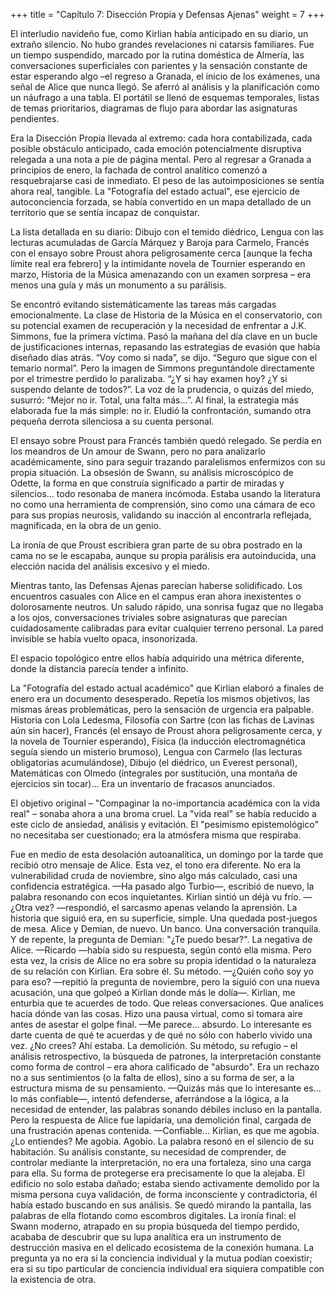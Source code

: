+++
title = "Capítulo 7: Disección Propia y Defensas Ajenas" 
weight = 7
+++

El interludio navideño fue, como Kirlian había anticipado en su diario, un
extraño silencio. No hubo grandes revelaciones ni catarsis familiares. Fue un
tiempo suspendido, marcado por la rutina doméstica de Almería, las
conversaciones superficiales con parientes y la sensación constante de estar
esperando algo –el regreso a Granada, el inicio de los exámenes, una señal de
Alice que nunca llegó. Se aferró al análisis y la planificación como un náufrago
a una tabla. El portátil se llenó de esquemas temporales, listas de temas
prioritarios, diagramas de flujo para abordar las asignaturas pendientes. 

Era la Disección Propia llevada al extremo: cada hora contabilizada, cada
posible obstáculo anticipado, cada emoción potencialmente disruptiva relegada a
una nota a pie de página mental.  Pero al regresar a Granada a principios de
enero, la fachada de control analítico comenzó a resquebrajarse casi de
inmediato. El peso de las autoimposiciones se sentía
ahora real, tangible. La "Fotografía del estado actual", ese ejercicio de
autoconciencia forzada, se había convertido en un mapa detallado de un
territorio que se sentía incapaz de conquistar. 

La lista detallada en su diario: Dibujo con el temido diédrico, Lengua con las
lecturas acumuladas de García Márquez y Baroja para Carmelo, Francés con el
ensayo sobre Proust ahora peligrosamente cerca [aunque la fecha límite real era
febrero] y la intimidante novela de Tournier esperando en marzo, Historia de la
Música amenazando con un examen sorpresa – era menos una guía y más un monumento
a su parálisis.

Se encontró evitando sistemáticamente las tareas más cargadas emocionalmente. La
clase de Historia de la Música en el conservatorio, con su potencial examen de
recuperación y la necesidad de enfrentar a J.K. Simmons, fue la primera víctima.
Pasó la mañana del día clave en un bucle de justificaciones internas,
repasando las estrategias de evasión que había diseñado días atrás. “Voy como si
nada”, se dijo. “Seguro que sigue con el temario normal”. Pero la imagen de
Simmons preguntándole directamente por el trimestre perdido lo paralizaba. “¿Y
si hay examen hoy? ¿Y si suspendo delante de todos?”. La voz de la prudencia, o
quizás del miedo, susurró: “Mejor no ir. Total, una falta más…”. Al final, la
estrategia más elaborada fue la más simple: no ir. Eludió la confrontación,
sumando otra pequeña derrota silenciosa a su cuenta personal.  

El ensayo sobre Proust para Francés también quedó relegado. Se perdía en los
meandros de Un amour de Swann, pero no para analizarlo académicamente, sino para
seguir trazando paralelismos enfermizos con su propia situación. La obsesión de
Swann, su análisis microscópico de Odette, la forma en que construía significado
a partir de miradas y silencios... todo resonaba de manera incómoda. Estaba
usando la literatura no como una herramienta de comprensión, sino como una
cámara de eco para sus propias neurosis, validando su inacción al encontrarla
reflejada, magnificada, en la obra de un genio. 

La ironía de que Proust escribiera gran parte de su obra postrado en la cama no
se le escapaba, aunque su propia parálisis era autoinducida, una elección nacida
del análisis excesivo y el miedo.

Mientras tanto, las Defensas Ajenas parecían haberse solidificado. Los
encuentros casuales con Alice en el campus eran ahora inexistentes o
dolorosamente neutros. Un saludo rápido, una sonrisa fugaz que no llegaba a los
ojos, conversaciones triviales sobre asignaturas que parecían cuidadosamente
calibradas para evitar cualquier terreno personal. La pared invisible se había
vuelto opaca, insonorizada. 

El espacio topológico entre ellos había adquirido una métrica diferente, donde
la distancia parecía tender a infinito.

La "Fotografía del estado actual académico" que Kirlian elaboró a finales de
enero era un documento desesperado. Repetía los mismos objetivos, las
mismas áreas problemáticas, pero la sensación de urgencia era palpable. Historia
con Lola Ledesma, Filosofía con Sartre (con las fichas de Lavinas aún sin
hacer), Francés (el ensayo de Proust ahora peligrosamente cerca, y la novela de
Tournier esperando), Física (la inducción electromagnética seguía siendo un
misterio brumoso), Lengua con Carmelo (las lecturas obligatorias acumulándose),
Dibujo (el diédrico, un Everest personal), Matemáticas con Olmedo (integrales
por sustitución, una montaña de ejercicios sin tocar)... Era un inventario de
fracasos anunciados. 

El objetivo original – "Compaginar la no-importancia académica con la vida real"
– sonaba ahora a una broma cruel. La "vida real" se había reducido a este ciclo
de ansiedad, análisis y evitación. El "pesimismo epistemológico" no necesitaba
ser cuestionado; era la atmósfera misma que
respiraba.  

Fue en medio de esta desolación autoanalítica, un domingo por la tarde
que recibió otro mensaje de Alice. Esta vez, el tono era
diferente. No era la vulnerabilidad cruda de noviembre, sino algo más calculado,
casi una confidencia estratégica.
—Ha pasado algo Turbio—, escribió de nuevo, la palabra resonando con ecos inquietantes.
Kirlian sintió un déjà vu frío. —¿Otra vez? —respondió, el sarcasmo apenas velando la aprensión.
La historia que siguió era, en su superficie, simple. Una quedada post-juegos de mesa. Alice y Demian, de nuevo. Un banco. Una conversación tranquila. Y de repente, la pregunta de Demian: "¿Te puedo besar?". La negativa de Alice.
—Ricardo —había sido su respuesta, según contó ella misma.
Pero esta vez, la crisis de Alice no era sobre su propia identidad o la naturaleza de su relación con Kirlian. Era sobre él. Su método.
—¿Quién coño soy yo para eso? —repitió la pregunta de noviembre, pero la siguió con una nueva acusación, una que golpeó a Kirlian donde más le dolía—. Kirlian, me enturbia que te acuerdes de todo. Que releas conversaciones. Que analices hacia dónde van las cosas.
Hizo una pausa virtual, como si tomara aire antes de asestar el golpe final.
—Me parece... absurdo. Lo interesante es darte cuenta de qué te acuerdas y de qué no sólo con haberlo vivido una vez. ¿No crees?
Ahí estaba. La demolición. Su método, su refugio – el análisis retrospectivo, la búsqueda de patrones, la interpretación constante como forma de control – era ahora calificado de "absurdo". Era un rechazo no a sus sentimientos (o la falta de ellos), sino a su forma de ser, a la estructura misma de su pensamiento.
—Quizás más que lo interesante es... lo más confiable—, intentó defenderse, aferrándose a la lógica, a la necesidad de entender, las palabras sonando débiles incluso en la pantalla.
Pero la respuesta de Alice fue lapidaria, una demolición final, cargada de una frustración apenas contenida.
—Confiable… Kirlian, es que me agobia. ¿Lo entiendes? Me agobia.
Agobio. La palabra resonó en el silencio de su habitación. Su análisis
constante, su necesidad de comprender, de controlar mediante la interpretación,
no era una fortaleza, sino una carga para ella. Su forma de protegerse era
precisamente lo que la alejaba. El edificio no solo estaba dañado; estaba siendo
activamente demolido por la misma persona cuya validación, de forma inconsciente
y contradictoria, él había estado buscando en sus análisis. Se quedó mirando la
pantalla, las palabras de ella flotando como escombros digitales. La ironía
final: el Swann moderno, atrapado en su propia búsqueda del tiempo perdido,
acababa de descubrir que su lupa analítica era un instrumento de destrucción
masiva en el delicado ecosistema de la conexión humana. La pregunta ya no era si
la conciencia individual y la mutua podían coexistir; era si su tipo particular
de conciencia individual era siquiera compatible con la existencia de otra.